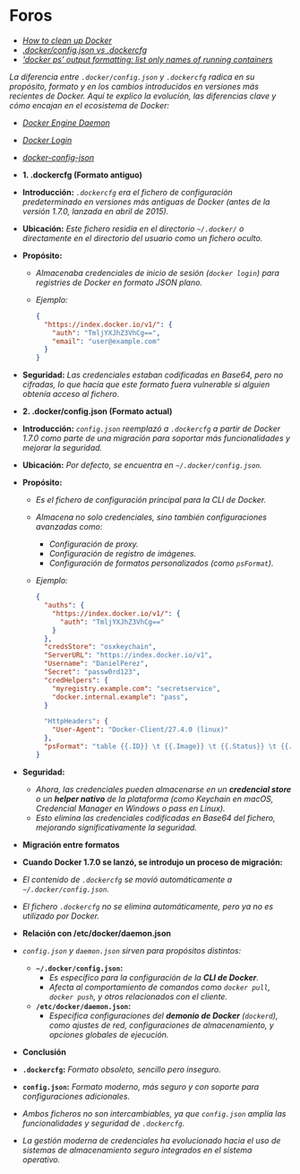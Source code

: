 <!-- Autor: Daniel Benjamin Perez Morales -->
<!-- GitHub: https://github.com/DanielPerezMoralesDev13 -->
<!-- Correo electrónico: danielperezdev@proton.me -->

# **Foros**

- *[How to clean up Docker](https://stackoverflow.com/questions/45798076/how-to-clean-up-docker "https://stackoverflow.com/questions/45798076/how-to-clean-up-docker")*
- *[.docker/config.json vs .dockercfg](https://stackoverflow.com/questions/35519072/docker-config-json-vs-dockercfg "https://stackoverflow.com/questions/35519072/docker-config-json-vs-dockercfg")*
- *['docker ps' output formatting: list only names of running containers](https://stackoverflow.com/questions/50667371/docker-ps-output-formatting-list-only-names-of-running-containers  "https://stackoverflow.com/questions/50667371/docker-ps-output-formatting-list-only-names-of-running-containers")*

*La diferencia entre `.docker/config.json` y `.dockercfg` radica en su propósito, formato y en los cambios introducidos en versiones más recientes de Docker. Aquí te explico la evolución, las diferencias clave y cómo encajan en el ecosistema de Docker:*

- *[Docker Engine Daemon](https://docs.docker.com/engine/daemon/ "https://docs.docker.com/engine/daemon/")*
- *[Docker Login](https://docs.docker.com/reference/cli/docker/login/ "https://docs.docker.com/reference/cli/docker/login/")*
- *[docker-config-json](https://man.archlinux.org/man/docker-config-json.5.en "https://man.archlinux.org/man/docker-config-json.5.en")*
- **1. .dockercfg (Formato antiguo)**

- **Introducción:** *`.dockercfg` era el fichero de configuración predeterminado en versiones más antiguas de Docker (antes de la versión 1.7.0, lanzada en abril de 2015).*
- **Ubicación:** *Este fichero residía en el directorio `~/.docker/` o directamente en el directorio del usuario como un fichero oculto.*
- **Propósito:**
  - *Almacenaba credenciales de inicio de sesión (`docker login`) para registries de Docker en formato JSON plano.*
  - *Ejemplo:*

    ```json
    {
      "https://index.docker.io/v1/": {
        "auth": "TmljYXJhZ3VhCg==",
        "email": "user@example.com"
      }
    }
    ```

- **Seguridad:** *Las credenciales estaban codificadas en Base64, pero no cifradas, lo que hacía que este formato fuera vulnerable si alguien obtenía acceso al fichero.*

- **2. .docker/config.json (Formato actual)**

- **Introducción:** *`config.json` reemplazó a `.dockercfg` a partir de Docker 1.7.0 como parte de una migración para soportar más funcionalidades y mejorar la seguridad.*
- **Ubicación:** *Por defecto, se encuentra en `~/.docker/config.json`.*
- **Propósito:**
  - *Es el fichero de configuración principal para la CLI de Docker.*
  - *Almacena no solo credenciales, sino también configuraciones avanzadas como:*
    - *Configuración de proxy.*
    - *Configuración de registro de imágenes.*
    - *Configuración de formatos personalizados (como `psFormat`).*
  - *Ejemplo:*

    ```json
    {
      "auths": {
        "https://index.docker.io/v1/": {
          "auth": "TmljYXJhZ3VhCg=="
        }
      },
      "credsStore": "osxkeychain",
      "ServerURL": "https://index.docker.io/v1",
      "Username": "DanielPerez",
      "Secret": "passw0rd123",
      "credHelpers": {
        "myregistry.example.com": "secretservice",
        "docker.internal.example": "pass",
      }

      "HttpHeaders": {
        "User-Agent": "Docker-Client/27.4.0 (linux)"
      },
      "psFormat": "table {{.ID}} \t {{.Image}} \t {{.Status}} \t {{.Names}}"
    }
    ```

- **Seguridad:**
  - *Ahora, las credenciales pueden almacenarse en un **credencial store** o un **helper nativo** de la plataforma (como Keychain en macOS, Credencial Manager en Windows o pass en Linux).*
  - *Esto elimina las credenciales codificadas en Base64 del fichero, mejorando significativamente la seguridad.*

- **Migración entre formatos**

- **Cuando Docker 1.7.0 se lanzó, se introdujo un proceso de migración:**

- *El contenido de `.dockercfg` se movió automáticamente a `~/.docker/config.json`.*
- *El fichero `.dockercfg` no se elimina automáticamente, pero ya no es utilizado por Docker.*

- **Relación con /etc/docker/daemon.json**

- *`config.json` y `daemon.json` sirven para propósitos distintos:*
  - **`~/.docker/config.json`:**
    - *Es específico para la configuración de la **CLI de Docker**.*
    - *Afecta al comportamiento de comandos como `docker pull`, `docker push`, y otros relacionados con el cliente.*
  - **`/etc/docker/daemon.json`:**
    - *Especifica configuraciones del **demonio de Docker** (`dockerd`), como ajustes de red, configuraciones de almacenamiento, y opciones globales de ejecución.*

- **Conclusión**

- **`.dockercfg`:** *Formato obsoleto, sencillo pero inseguro.*
- **`config.json`:** *Formato moderno, más seguro y con soporte para configuraciones adicionales.*
- *Ambos ficheros no son intercambiables, ya que `config.json` amplía las funcionalidades y seguridad de `.dockercfg`.*
- *La gestión moderna de credenciales ha evolucionado hacia el uso de sistemas de almacenamiento seguro integrados en el sistema operativo.*
